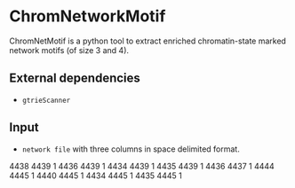 # ChromNetworkMotif
ChromNetMotif is a python tool to extract enriched chromatin-state marked network motifs (of size 3 and 4).

## External dependencies
- `gtrieScanner`
## Input

- `network file` with three columns in space delimited format.

4438 4439 1
4436 4439 1
4434 4439 1
4435 4439 1
4436 4437 1
4444 4445 1
4440 4445 1
4434 4445 1
4435 4445 1
